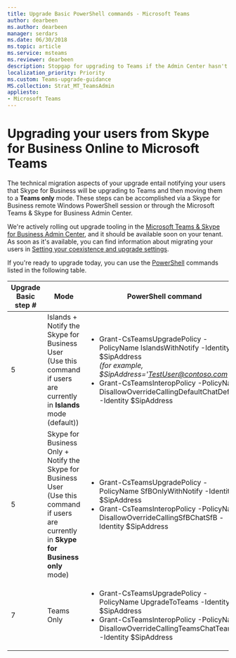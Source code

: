 ```yaml
---
title: Upgrade Basic PowerShell commands - Microsoft Teams
author: dearbeen
ms.author: dearbeen
manager: serdars
ms.date: 06/30/2018
ms.topic: article
ms.service: msteams
ms.reviewer: dearbeen
description: Stopgap for upgrading to Teams if the Admin Center hasn't lit up in your tenant 
localization_priority: Priority
ms.custom: Teams-upgrade-guidance
MS.collection: Strat_MT_TeamsAdmin
appliesto:
- Microsoft Teams
---
```


# Upgrading your users from Skype for Business Online to Microsoft Teams

The technical migration aspects of your upgrade entail notifying your users that Skype for Business will be upgrading to Teams and then moving them to a **Teams only** mode. These steps can be accomplished via a Skype for Business remote Windows PowerShell session or through the Microsoft Teams & Skype for Business Admin Center. 
 
We're actively rolling out upgrade tooling in the [Microsoft Teams & Skype for Business Admin Center](manage-teams-skypeforbusiness-admin-center.md), and it should be available soon on your tenant. As soon as it's available, you can find information about migrating your users in [Setting your coexistence and upgrade settings](setting-your-coexistence-and-upgrade-settings.md). 
 
If you're ready to upgrade today, you can use the [PowerShell](https://docs.microsoft.com/office365/enterprise/powershell/manage-office-365-with-office-365-powershell) commands listed in the following table. 
 

|Upgrade Basic step # | Mode | PowerShell command |
|-------|--------|------|
| 5 |Islands + Notify the Skype for Business User<br>(Use this command if users are currently in **Islands** mode (default)) | <ul><li>Grant-CsTeamsUpgradePolicy -PolicyName IslandsWithNotify -Identity $SipAddress<br>_(for example, $SipAddress='TestUser@contoso.com')_</li><li>Grant-CsTeamsInteropPolicy -PolicyName DisallowOverrideCallingDefaultChatDefault -Identity $SipAddress</li></ul> |
| 5  | Skype for Business Only + Notify the Skype for Business User <br>(Use this command if users are currently in **Skype for Business only** mode) | <ul><li>Grant-CsTeamsUpgradePolicy -PolicyName SfBOnlyWithNotify -Identity $SipAddress </li><li>Grant-CsTeamsInteropPolicy -PolicyName DisallowOverrideCallingSfBChatSfB -Identity $SipAddress</li></ul> |
| 7 | Teams Only | <ul><li>Grant-CsTeamsUpgradePolicy -PolicyName UpgradeToTeams -Identity $SipAddress </li><li>Grant-CsTeamsInteropPolicy -PolicyName DisallowOverrideCallingTeamsChatTeams -Identity $SipAddress</li></ul> |


